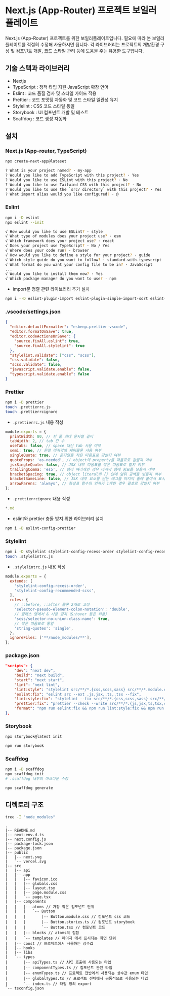 # Next.js (App-Router) 프로젝트 보일러플레이트

Next.js (App-Router) 프로젝트를 위한 보일러플레이트입니다.
필요에 따라 본 보일러플레이트를 적절히 수정해 사용하시면 됩니다. 각 라이브러리는 프로젝트의 개발환경 구성 및 컴포넌트 개발, 코드 스타일 관리 등에 도움을 주는 유용한 도구입니다.

## 기술 스택과 라이브러리

- Nextjs
- TypeScript : 정적 타입 지원 JavaScript 확장 언어
- Eslint : 코드 품질 검사 및 스타일 가이드 적용
- Prettier : 코드 포맷팅 자동화 및 코드 스타일 일관성 유지
- Stylelint : CSS 코드 스타일 통일
- Storybook : UI 컴포넌트 개발 및 테스트
- Scaffdog : 코드 생성 자동화

## 설치

### Next.js (App-router, TypeScript)

```bash
npx create-next-app@lateset

? What is your project named? · my-app
? Would you like to add TypeScript with this project? · Yes
? Would you like to use ESLint with this project? · No
? Would you like to use Tailwind CSS with this project? · No
? Would you like to use the `src/ directory` with this project? · Yes
? What import alias would you like configured? · @
```

### Eslint

```bash
npm i -D eslint
npx eslint --init

√ How would you like to use ESLint? · style
√ What type of modules does your project use? · esm
√ Which framework does your project use? · react
√ Does your project use TypeScript? · No / Yes
√ Where does your code run? · browser
√ How would you like to define a style for your project? · guide
√ Which style guide do you want to follow? · standard-with-typescript
√ What format do you want your config file to be in? · JavaScript
...
√ Would you like to install them now? · Yes
√ Which package manager do you want to use? · npm
```

- import문 정렬 관련 라이브러리 추가 설치

```bash
npm i --D eslint-plugin-import eslint-plugin-simple-import-sort eslint-plugin-unused-imports
```

### .vscode/settings.json

```json
{
  "editor.defaultFormatter": "esbenp.prettier-vscode",
  "editor.formatOnSave": true,
  "editor.codeActionsOnSave": {
    "source.fixAll.eslint": true,
    "source.fixAll.stylelint": true
  },
  "stylelint.validate": ["css", "scss"],
  "css.validate": false,
  "scss.validate": false,
  "javascript.validate.enable": false,
  "typescript.validate.enable": false
}
```

### Prettier

```bash
npm i -D prettier
touch .prettierrc.js
touch .prettierrcignore
```

- `.prettierrc.js` 내용 작성

```javascript
module.exports = {
  printWidth: 80, // 한 줄 최대 문자열 길이
  tabWidth: 2, // tab 칸 수
  useTabs: false, // space 대신 tab 사용 여부
  semi: true, // 문장 마지막에 세미콜론 사용 여부
  singleQuote: true, // 문자열을 작은 따옴표로 감쌀지 여부
  quoteProps: 'as-needed', // object의 property를 따옴표로 감쌀지 여부
  jsxSingleQuote: false, // JSX 내부 따옴표를 작은 따옴표로 할지 여부
  trailingComma: 'es5', // 행이 여러개인 경우 마지막 행에 쉼표를 넣을지 여부
  bracketSpacing: true, // object literal의 {} 안에 앞뒤 공백을 넣을지 여부
  bracketSameLine: false, // JSX 내부 요소를 닫는 태그를 마지막 줄에 붙여서 표시할지 여부
  arrowParens: 'always', // 화살표 함수의 인자가 1개인 경우 괄호로 감쌀지 여부
};
```

- `.prettierrcignore` 내용 작성

```javascript
*.md
```

- eslint와 prettier 충돌 방지 위한 라이브러리 설치

```bash
npm i -D eslint-config-prettier
```

### Stylelint

```bash
npm i -D stylelint stylelint-config-recess-order stylelint-config-recommended-scss
touch .stylelintrc.js
```

- `.stylelintrc.js` 내용 작성

```javascript
module.exports = {
  extends: [
    'stylelint-config-recess-order',
    'stylelint-config-recommended-scss',
  ],
  rules: {
    // ::before, ::after 콜론 2개로 고정
    'selector-pseudo-element-colon-notation': 'double',
    // 클래스 명에서 & 사용 금지（&:hover 등은 허용）
    'scss/selector-no-union-class-name': true,
    // 작은 따옴표로 통일
    'string-quotes': 'single',
  },
  ignoreFiles: ['**/node_modules/**'],
};
```

### package.json

```json
"scripts": {
	"dev": "next dev",
	"build": "next build",
	"start": "next start",
	"lint": "next lint",
	"lint:style": "stylelint src/**/*.{css,scss,sass} src/**/*.module.css",
	"eslint:fix": "eslint src --ext .js,jsx,.ts,.tsx --fix",
	"lint:style:fix": "stylelint --fix src/**/*.{css,scss,sass} src/**/*.module.css",
	"prettier:fix": "prettier --check --write src/**/*.{js,jsx,ts,tsx,css,scss,md,mdx}",
	"format": "npm run eslint:fix && npm run lint:style:fix && npm run prettier:fix"
},
```

### Storybook

```bash
npx storybook@latest init

npm run storybook
```

### Scaffdog

```bash
npm i -D scaffdog
npx scaffdog init
# .scaffdog 내부의 마크다운 수정

npx scaffdog generate
```

## 디렉토리 구조

```bash
tree -I "node_modules"
```

```
.
|-- README.md
|-- next-env.d.ts
|-- next.config.js
|-- package-lock.json
|-- package.json
|-- public
|   |-- next.svg
|   `-- vercel.svg
|-- src
|   |-- api
|   |-- app
|   |   |-- favicon.ico
|   |   |-- globals.css
|   |   |-- layout.tsx
|   |   |-- page.module.css
|   |   `-- page.tsx
|   |-- components
|   |   |-- atoms // 가장 작은 컴포넌트 단위
|   |   |   `-- Button
|   |   |       |-- Button.module.css // 컴포넌트 css 코드
|   |   |       |-- Button.stories.ts // 컴포넌트 storybook
|   |   |       `-- Button.tsx // 컴포넌트 코드
|   |   |-- blocks // atoms의 집합
|   |   `-- templates // 페이지 에서 표시되는 화면 단위
|   |-- const // 프로젝트에서 사용하는 상수값
|   |-- hooks
|   |-- libs
|   `-- types
|       |-- apiTypes.ts // API 호출에 사용되는 타입
|       |-- componentTypes.ts // 컴포넌트 관련 타입
|       |-- enumTypes.ts // 프로젝트 전반에서 사용되는 상수값 enum 타입
|       |-- globalTypes.ts // 프로젝트 전체에서 공통적으로 사용되는 타입
|       `-- index.ts // 타입 정의 export
`-- tsconfig.json
```
